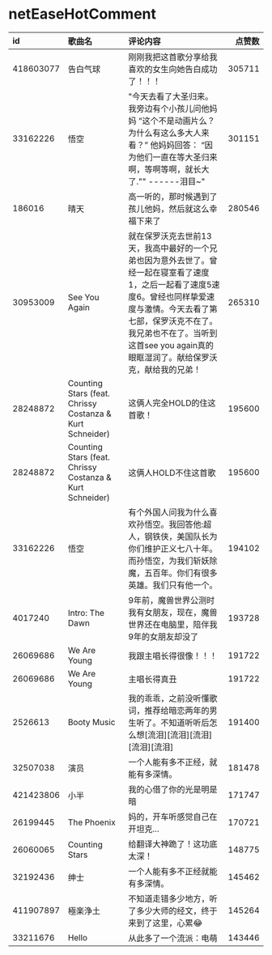 # netEaseHotComment
id|歌曲名|评论内容|点赞数
:------------ | :------------ | :------------ | ------------:
418603077|告白气球|刚刚我把这首歌分享给我喜欢的女生向她告白成功了！！！|305711
33162226|悟空|"今天去看了大圣归来。 我旁边有个小孩儿问他妈妈 “这个不是动画片么？为什么有这么多大人来看？” 他妈妈回答： “因为他们一直在等大圣归来啊，等啊等啊，就长大了."" ------泪目~"|301151
186016|晴天|高一听的，那时候遇到了孩儿他妈，然后就这么幸福下来了|280546
30953009|See You Again|就在保罗沃克去世前13天，我高中最好的一个兄弟也因为意外去世了。曾经一起在寝室看了速度1，之后一起看了速度5速度6。曾经也同样挚爱速度与激情。今天去看了第七部，保罗沃克不在了。我兄弟也不在了。当听到这首see you again真的眼眶湿润了。献给保罗沃克，献给我的兄弟！|265310
28248872|Counting Stars (feat. Chrissy Costanza & Kurt Schneider)|这俩人完全HOLD的住这首歌！|195600
28248872|Counting Stars (feat. Chrissy Costanza & Kurt Schneider)|这俩人HOLD不住这首歌|195600
33162226|悟空|有个外国人问我为什么喜欢孙悟空。我回答他:超人，钢铁侠，美国队长为你们维护正义七八十年。而孙悟空，为我们斩妖除魔，五百年。你们有很多英雄。我们只有他一个。|194102
4017240|Intro: The Dawn|9年前，魔兽世界公测时我有女朋友，现在，魔兽世界还在电脑里，陪伴我9年的女朋友却没了|193728
26069686|We Are Young|我跟主唱长得很像！！！|191722
26069686|We Are Young|主唱长得真丑|191722
2526613|Booty Music|我的乖乖，之前没听懂歌词，推荐给暗恋两年的男生听了。不知道听听后怎么想[流泪][流泪][流泪][流泪][流泪]|191400
32507038|演员|一个人能有多不正经，就能有多深情。|181478
421423806|小半|我的心借了你的光是明是暗|171747
26199445|The Phoenix|妈的，开车听感觉自己在开坦克...|170721
26060065|Counting Stars|给翻译大神跪了！这功底太深！|148775
32192436|绅士|一个人能有多不正经就能有多深情。|145462
411907897|極楽浄土|不知道走错多少地方，听了多少大师的经文，终于来到了这里，心累😂|145264
33211676|Hello|从此多了一个流派：电萌|143446
